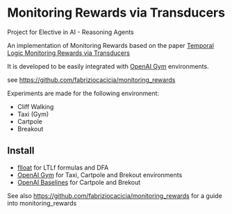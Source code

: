 # Monitoring Rewards via Transducers

Project for Elective in AI - Reasoning Agents

An implementation of Monitoring Rewards based on the paper
[Temporal Logic Monitoring Rewards via Transducers](http://www.diag.uniroma1.it/degiacom/papers/2020draft/kr2020dfipr.pdf)


It is developed to be easily integrated with [OpenAI Gym](https://gym.openai.com/) environments.

see
https://github.com/fabriziocacicia/monitoring_rewards

Experiments are made for the following environment:
 - Cliff Walking 
 - Taxi  (Gym)
 - Cartpole 
 - Breakout 

## Install 
- [flloat](https://github.com/whitemech/flloat) for LTLf formulas and DFA
- [OpenAI Gym](https://gym.openai.com/) for Taxi, Cartpole and Brekout environments
- [OpenAI Baselines](https://github.com/openai/baselines) for Cartpole and Brekout


See also https://github.com/fabriziocacicia/monitoring_rewards for a guide into monitoring_rewards
